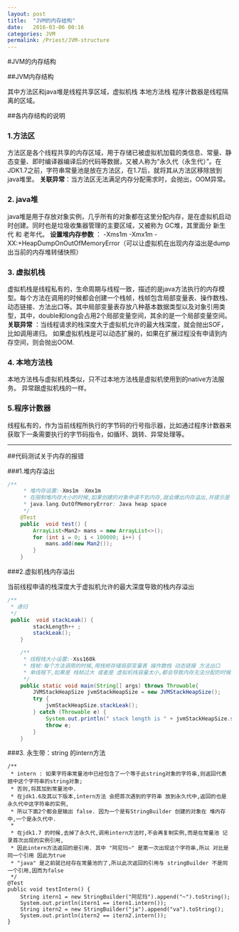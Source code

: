 ```yaml
---
layout: post
title:  "JVM的内存结构"
date:   2016-03-06 00:16
categories: JVM
permalink: /Priest/JVM-structure
---
```


#JVM的内存结构
 
##JVM内存结构

 [1]: http://images0.cnblogs.com/blog/641601/201508/211701583165320.jpg
  
  其中方法区和java堆是线程共享区域，虚拟机栈 本地方法栈 程序计数器是线程隔离的区域。
  
  
##各内存结构的说明

### 1.方法区

方法区是各个线程共享的内存区域，用于存储已被虚拟机加载的类信息、常量、静态变量、即时编译器编译后的代码等数据，又被人称为“永久代（永生代）”。在JDK1.7之前，字符串常量池是放在方法区，在1.7后，就将其从方法区移除放到java堆里。
**关联异常**：当方法区无法满足内存分配需求时，会抛出，OOM异常。

### 2. java堆

java堆是用于存放对象实例，几乎所有的对象都在这里分配内存，是在虚拟机启动时创建。同时也是垃圾收集器管理的主要区域，又被称为 GC堆，其里面分 新生代 和 老年代。
**设置堆内存参数** ： -Xms1m -Xmx1m -XX:+HeapDumpOnOutOfMemoryError（可以让虚拟机在出现内存溢出是dump出当前的内存堆转储快照）

### 3. 虚拟机栈

虚拟机栈是线程私有的，生命周期与线程一致，描述的是java方法执行的内存模型。每个方法在调用的时候都会创建一个栈帧，栈帧包含局部变量表、操作数栈、动态链接、方法出口等。其中局部变量表存放八种基本数据类型以及对象引用类型，其中，double和long会占用2个局部变量空间，其余的是一个局部变量空间。
**关联异常** ：当线程请求的栈深度大于虚拟机允许的最大栈深度，就会抛出SOF，比如调用递归。
如果虚拟机栈是可以动态扩展的，如果在扩展过程没有申请到内存空间，则会抛出OOM.

### 4. 本地方法栈

本地方法栈与虚拟机栈类似，只不过本地方法栈是虚拟机使用到的native方法服务。
异常跟虚拟机栈的一样。

### 5.程序计数器

线程私有的，作为当前线程所执行的字节码的行号指示器，比如通过程序计数器来获取下一条需要执行的字节码指令，如循环、跳转、异常处理等。

----
##代码测试关于内存的报错

###1.堆内存溢出


```java
/**
     * 堆内存设置:-Xms1m -Xmx1m
     * 在限制堆内存大小的时候,如果创建的对象申请不到内存,就会爆出内存溢出,并提示是 堆内存
     * java.lang.OutOfMemoryError: Java heap space
     */
    @Test
    public  void test() {
        ArrayList<Man2> mans = new ArrayList<>();
        for (int i = 0; i < 100000; i++) {
            mans.add(new Man2());
        }
    }
```

###2.虚拟机栈内存溢出

当前线程申请的栈深度大于虚拟机允许的最大深度导致的栈内存溢出
```java
/**
 * 递归
 */
 public  void stackLeak() {
        stackLength++ ;
        stackLeak();
    }

    /**
     * 线程栈大小设置:-Xss160k
     * 栈帧:每个方法调用的时候,用栈帧存储局部变量表 操作数栈 动态链接 方法出口
     * 单线程下,如果是 栈帧过大 或者是 虚拟机栈容量太小,都会导致内存无法分配的时候,就会抛出 StackOverflowError
     */
    public static void main(String[] args) throws Throwable{
        JVMStackHeapSize jvmStackHeapSize = new JVMStackHeapSize();
        try {
            jvmStackHeapSize.stackLeak();
        } catch (Throwable e) {
            System.out.println(" stack length is " + jvmStackHeapSize.stackLength);
            throw e;
        }
    }
```

###3. 永生带：string 的intern方法


    /**
     * intern : 如果字符串常量池中已经包含了一个等于此string对象的字符串,则返回代表翅中这个字符串的string对象;
     * 否则,将其加到常量池中.
     * 在jdk1.6及其以下版本,intern方法 会把首次遇到的字符串 放到永久代中,返回的也是永久代中这字符串的实例,
     * 所以下面2个都会是输出 false. 因为一个是有StringBuilder 创建的对象在 堆内存中,一个是永久代中.
     *
     * 在jdk1.7 的时候,去掉了永久代,调用intern方法时,不会再复制实例,而是在常量池 记录首次出现的实例引用,
     * 因此intern方法返回的是引用. 其中 "阿尼玛~" 是第一次出现这个字符串,所以 对比是同一个引用 因此为true
     * "java" 是之前就已经存在常量池的了,所以此次返回的引用与 stringBuilder 不是同一个引用,因而为false
     */
    @Test
    public void testIntern() {
        String itern1 = new StringBuilder("阿尼玛").append("~").toString();
        System.out.println(itern1 == itern1.intern());
        String itern2 = new StringBuilder("ja").append("va").toString();
        System.out.println(itern2 == itern2.intern());
    }



				